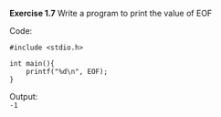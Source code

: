 **Exercise 1.7**
Write a program to print the value of EOF

Code:
```
#include <stdio.h>

int main(){
    printf("%d\n", EOF);
}
```

Output:  
`-1`
